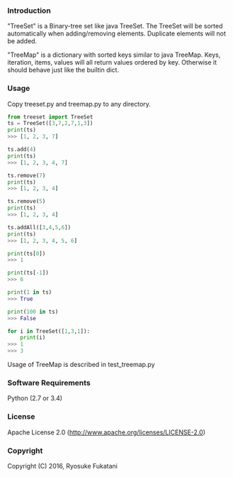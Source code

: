 ### Introduction
"TreeSet" is a Binary-tree set like java TreeSet.
The TreeSet will be sorted automatically when adding/removing elements.
Duplicate elements will not be added.

"TreeMap" is a dictionary with sorted keys similar to java TreeMap.
Keys, iteration, items, values will all return values ordered by key.
Otherwise it should behave just like the builtin dict.

### Usage
Copy treeset.py and treemap.py to any directory.

```python
from treeset import TreeSet
ts = TreeSet([3,7,2,7,1,3])
print(ts)
>>> [1, 2, 3, 7]

ts.add(4)
print(ts)
>>> [1, 2, 3, 4, 7]

ts.remove(7)
print(ts)
>>> [1, 2, 3, 4]

ts.remove(5)
print(ts)
>>> [1, 2, 3, 4]

ts.addAll([3,4,5,6])
print(ts)
>>> [1, 2, 3, 4, 5, 6]

print(ts[0])
>>> 1

print(ts[-1])
>>> 6

print(1 in ts)
>>> True

print(100 in ts)
>>> False

for i in TreeSet([1,3,1]):
	print(i)
>>> 1
>>> 3
```

Usage of TreeMap is described in test_treemap.py

### Software Requirements
Python (2.7 or 3.4)

### License
Apache License 2.0 (http://www.apache.org/licenses/LICENSE-2.0)

### Copyright
Copyright (C) 2016, Ryosuke Fukatani
